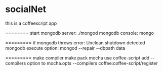 socialNet
=========
this is a coffeescript app

========
start mongodb server: ./mongod
mongodb console: mongo

=========
if mongodb throws error: Unclean shutdown detected mongodb
execute option: mongod --repair --dbpath data

=========
make compiler
make pack
mocha use coffee-script add --compilers option to mocha.opts
--compilers coffee:coffee-script/register